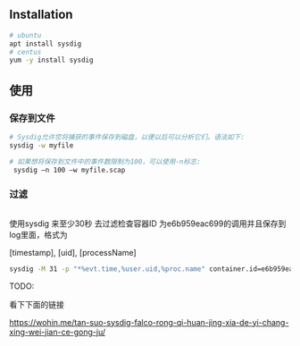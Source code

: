 ## Installation

```bash
# ubuntu
apt install sysdig
# centus
yum -y install sysdig
```



## 使用



### 保存到文件

```bash
# Sysdig允许您将捕获的事件保存到磁盘，以便以后可以分析它们。语法如下:
sysdig -w myfile

# 如果想将保存到文件中的事件数限制为100，可以使用-n标志:
 sysdig –n 100 –w myfile.scap
```

### 过滤

```

```



使用sysdig 来至少30秒 去过滤检查容器ID 为e6b959eac699的调用并且保存到 log里面，格式为

[timestamp], [uid], [processName]

```bash
sysdig -M 31 -p "*%evt.time,%user.uid,%proc.name" container.id=e6b959eac699
```



TODO:

看下下面的链接

https://wohin.me/tan-suo-sysdig-falco-rong-qi-huan-jing-xia-de-yi-chang-xing-wei-jian-ce-gong-ju/